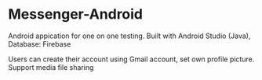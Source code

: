 # Messenger-Android

Android appication for one on one testing. 
Built with Android Studio (Java), Database: Firebase

Users can create their account using Gmail account, set own profile picture. 
Support media file sharing
